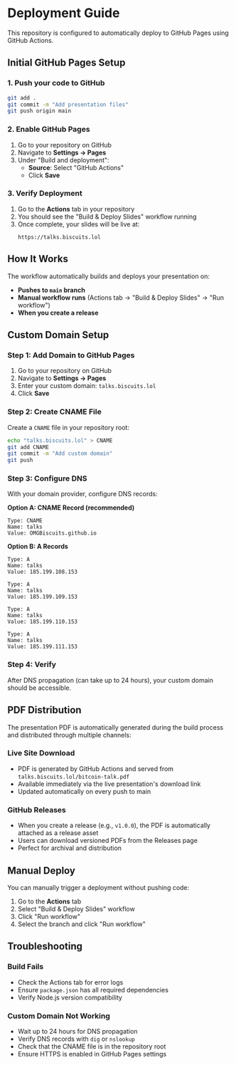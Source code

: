 # Deployment Guide

This repository is configured to automatically deploy to GitHub Pages using GitHub Actions.

## Initial GitHub Pages Setup

### 1. Push your code to GitHub

```bash
git add .
git commit -m "Add presentation files"
git push origin main
```

### 2. Enable GitHub Pages

1. Go to your repository on GitHub
2. Navigate to **Settings → Pages**
3. Under "Build and deployment":
   - **Source**: Select "GitHub Actions"
   - Click **Save**

### 3. Verify Deployment

1. Go to the **Actions** tab in your repository
2. You should see the "Build & Deploy Slides" workflow running
3. Once complete, your slides will be live at:
   ```
   https://talks.biscuits.lol
   ```

## How It Works

The workflow automatically builds and deploys your presentation on:
- **Pushes to `main` branch**
- **Manual workflow runs** (Actions tab → "Build & Deploy Slides" → "Run workflow")
- **When you create a release**

## Custom Domain Setup

### Step 1: Add Domain to GitHub Pages

1. Go to your repository on GitHub
2. Navigate to **Settings → Pages**
3. Enter your custom domain: `talks.biscuits.lol`
4. Click **Save**

### Step 2: Create CNAME File

Create a `CNAME` file in your repository root:

```bash
echo "talks.biscuits.lol" > CNAME
git add CNAME
git commit -m "Add custom domain"
git push
```

### Step 3: Configure DNS

With your domain provider, configure DNS records:

**Option A: CNAME Record (recommended)**
```
Type: CNAME
Name: talks
Value: OMGBiscuits.github.io
```

**Option B: A Records**
```
Type: A
Name: talks
Value: 185.199.108.153

Type: A
Name: talks
Value: 185.199.109.153

Type: A
Name: talks
Value: 185.199.110.153

Type: A
Name: talks
Value: 185.199.111.153
```

### Step 4: Verify

After DNS propagation (can take up to 24 hours), your custom domain should be accessible.

## PDF Distribution

The presentation PDF is automatically generated during the build process and distributed through multiple channels:

### Live Site Download
- PDF is generated by GitHub Actions and served from `talks.biscuits.lol/bitcoin-talk.pdf`
- Available immediately via the live presentation's download link
- Updated automatically on every push to main

### GitHub Releases
- When you create a release (e.g., `v1.0.0`), the PDF is automatically attached as a release asset
- Users can download versioned PDFs from the Releases page
- Perfect for archival and distribution

## Manual Deploy

You can manually trigger a deployment without pushing code:

1. Go to the **Actions** tab
2. Select "Build & Deploy Slides" workflow
3. Click "Run workflow"
4. Select the branch and click "Run workflow"

## Troubleshooting

### Build Fails

- Check the Actions tab for error logs
- Ensure `package.json` has all required dependencies
- Verify Node.js version compatibility

### Custom Domain Not Working

- Wait up to 24 hours for DNS propagation
- Verify DNS records with `dig` or `nslookup`
- Check that the CNAME file is in the repository root
- Ensure HTTPS is enabled in GitHub Pages settings

